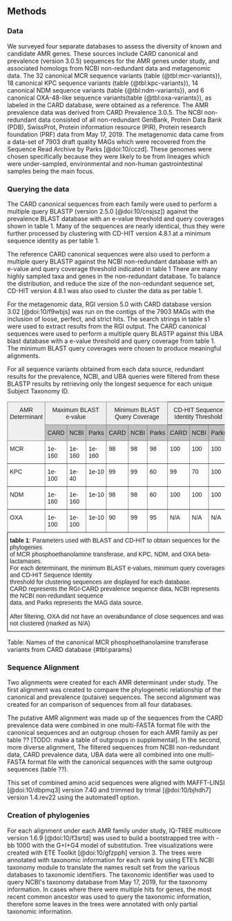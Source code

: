 ## Methods

### Data

We surveyed four separate databases to assess the diversity of known and candidate AMR genes.
These sources include CARD canonical and prevalence (version 3.0.5) sequences for the AMR genes under study, and associated homologs from NCBI non-redundant data and metagenomic data.
The 32 canonical MCR sequence variants (table {@tbl:mcr-variants}), 18 canonical KPC sequence variants (table {@tbl:kpc-variants}), 14 canonical NDM sequence variants (table {@tbl:ndm-variants}), and 6 canonical OXA-48-like sequence variants(table {@tbl:oxa-variants}), as labeled in the CARD database, were obtained as a reference. The AMR prevalence data was derived from CARD Prevalence 3.0.5. 
The NCBI non-redundant data consisted of all non-redundant GenBank, Protein Data Bank (PDB), SwissProt, Protein information resource (PIR), Protein research foundation (PRF) data from May 17, 2019.
The metagenomic data came from a data-set of 7903 draft quality MAGs which were recovered from the Sequence Read Archive by Parks [@doi:10/cczd]. These genomes were chosen specifically because they were likely to be from lineages which were under-sampled, environmental and non-human gastrointestinal samples being the main focus.

### Querying the data

The CARD canonical sequences from each family were used to perform a multiple query BLASTP (version 2.5.0 [@doi:10/cnsjsz]) against the prevalence BLAST database with an e-value threshold and query coverages shown in table 1. 
Many of the sequences are nearly identical, thus they were further processed by clustering with CD-HIT version 4.8.1 at a minimum sequence identity as per table 1.

The reference CARD canonical sequences were also used to perform a multiple query BLASTP against the NCBI non-redundant database with an e-value and query coverage threshold indicated in table 1
There are many highly sampled taxa and genes in the non-redundant database. 
To balance the distribution, and reduce the size of the non-redundant sequence set, CD-HIT version 4.8.1 was also used to cluster the data as per table 1.

For the metagenomic data, RGI version 5.0 with CARD database version 3.02 [@doi:10/f9wbjs] was run on the contigs of the 7903 MAGs with the inclusion of loose, perfect, and strict hits.
The search strings in table s1 were used to extract results from the RGI output.
The CARD canonical sequences were used to perform a multiple query BLASTP against this UBA blast database with a e-value threshold and query coverage from table 1.
The minimum BLAST query coverages were chosen to produce meaningful alignments.

For all sequence variants obtained from each data source, redundant results for the prevalence, NCBI, and UBA queries were filtered from these BLASTP results by retrieving only the longest sequence for each unique Subject Taxonomy ID. 

<style type="text/css">
.tg  {border-collapse:collapse;border-spacing:0;}
.tg td{border-color:black;border-style:solid;border-width:1px;font-family:Arial, sans-serif;font-size:14px;
  overflow:hidden;padding:10px 5px;word-break:normal;}
.tg th{border-color:black;border-style:solid;border-width:1px;font-family:Arial, sans-serif;font-size:14px;
  font-weight:normal;overflow:hidden;padding:10px 5px;word-break:normal;}
.tg .tg-yj5y{background-color:#efefef;border-color:inherit;text-align:center;vertical-align:top}
.tg .tg-j4pq{background-color:#efefef;border-color:#000000;text-align:center;vertical-align:top}
.tg .tg-llyw{background-color:#c0c0c0;border-color:inherit;text-align:left;vertical-align:top}
.tg .tg-0pky{border-color:inherit;text-align:left;vertical-align:top}
.tg .tg-0lax{text-align:left;vertical-align:top}
</style>
<table class="tg">
<thead>
  <tr>
    <th class="tg-yj5y" rowspan="2">AMR<br>Determinant</th>
    <th class="tg-yj5y" colspan="3">Maximum BLAST<br>e-value<br></th>
    <th class="tg-yj5y" colspan="3">Minimum BLAST <br>Query Coverage</th>
    <th class="tg-j4pq" colspan="3">CD-HIT Sequence <br>Identity Threshold</th>
  </tr>
  <tr>
    <td class="tg-llyw">CARD<br></td>
    <td class="tg-llyw">NCBI<br></td>
    <td class="tg-llyw">Parks<br></td>
    <td class="tg-llyw">CARD<br></td>
    <td class="tg-llyw">NCBI<br></td>
    <td class="tg-llyw">Parks<br></td>
    <td class="tg-llyw">CARD<br></td>
    <td class="tg-llyw">NCBI<br></td>
    <td class="tg-llyw">Parks<br></td>
  </tr>
</thead>
<tbody>
  <tr>
    <td class="tg-0pky">MCR<br></td>
    <td class="tg-0pky">1e-160</td>
    <td class="tg-0pky">1e-160</td>
    <td class="tg-0pky">1e-160</td>
    <td class="tg-0pky">98</td>
    <td class="tg-0pky">98</td>
    <td class="tg-0pky">98</td>
    <td class="tg-0pky">100</td>
    <td class="tg-0pky">100</td>
    <td class="tg-0pky">100</td>
  </tr>
  <tr>
    <td class="tg-0pky">KPC</td>
    <td class="tg-0pky">1e-100</td>
    <td class="tg-0pky">1e-40</td>
    <td class="tg-0pky">1e-10</td>
    <td class="tg-0pky">99</td>
    <td class="tg-0pky">99</td>
    <td class="tg-0pky">60</td>
    <td class="tg-0pky">99</td>
    <td class="tg-0pky">70</td>
    <td class="tg-0pky">100</td>
  </tr>
  <tr>
    <td class="tg-0pky">NDM</td>
    <td class="tg-0pky">1e-160</td>
    <td class="tg-0pky">1e-160</td>
    <td class="tg-0pky">1e-10</td>
    <td class="tg-0pky">98</td>
    <td class="tg-0pky">98</td>
    <td class="tg-0pky">60</td>
    <td class="tg-0pky">100</td>
    <td class="tg-0pky">100 </td>
    <td class="tg-0pky">100</td>
  </tr>
  <tr>
    <td class="tg-0pky">OXA</td>
    <td class="tg-0pky">1e-100</td>
    <td class="tg-0pky">1e-100</td>
    <td class="tg-0pky">1e-10</td>
    <td class="tg-0pky">90</td>
    <td class="tg-0pky">99</td>
    <td class="tg-0pky">95</td>
    <td class="tg-0pky">N/A</td>
    <td class="tg-0pky">N/A</td>
    <td class="tg-0pky">N/A</td>
  </tr>
  <tr>
    <td class="tg-0lax" colspan="10"><b>table 1</b>: Parameters used with BLAST and CD-HIT to obtain sequences for the phylogenies<br>of MCR phosphoethanolamine transferase, and KPC, NDM, and OXA beta-lactamases.<br>For each determinant, the minimum BLAST e-values, minimum query coverages, and CD-HIT Sequence Identity <br>threshold for clustering sequences are displayed for each database.<br>CARD represents the RGI-CARD prevalence sequence data, NCBI represents the NCBI non-redundant sequence<br>data, and Parks represents the MAG data source.<br><br>After filtering, OXA did not have an overabundance of close sequences and was not clustered (marked as N/A)<br></td>
  </tr>
</tbody>
</table>
Table: Names of the canonical MCR phosphoethanolamine transferase variants from CARD database {#tbl:params}

### Sequence Alignment

Two alignments were created for each AMR determinant under study.
The first alignment was created to compare the phylogenetic relationship of the canonical and prevalence (putaive) sequences.
The second alignment was created for an comparison of sequences from all four databases.

The putative AMR alignment was made up of the sequences from the CARD prevalence data were combined in one multi-FASTA format file with the canonical sequences and an outgroup chosen for each AMR family as per table ?? [TODO: make a table of outgroups in supplemental]. 
In the second, more diverse alignment, The filtered sequences from NCBI non-redundant data, CARD prevalence data, UBA data were all combined into one multi-FASTA format file with the canonical sequences with the same outgroup sequences (table ??).

This set of combined amino acid sequences were aligned with MAFFT-LINSI [@doi:10/dbpmq3] version 7.40 and trimmed by trimal [@doi:10/bjhdh7] version 1.4.rev22 using the automated1 option.

### Creation of phylogenies

For each alignment under each AMR family under study, IQ-TREE multicore version 1.6.9 [@doi:10/f3srtd] was used to build a bootstrapped tree with -bb 1000 with the G+I+G4 model of substitution. 
Tree visualizations were created with ETE Toolkit [@doi:10/gfzpph] version 3.
The trees were annotated with taxonomic information for each rank by using ETE’s NCBI taxonomy module to translate the names result set from the various databases to taxonomic identifiers.
The taxonomic identifier was used to query NCBI's taxonomy database from May 17, 2019, for the taxonomy information.
In cases where there were multiple hits for genes, the most recent common ancestor was used to query the taxonomic information, therefore some leaves in the trees were annotated with only partial taxonomic information.

